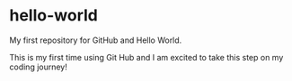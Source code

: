 # hello-world
My first repository for GitHub and Hello World.

This is my first time using Git Hub and I am excited to take this 
step on my coding journey!
